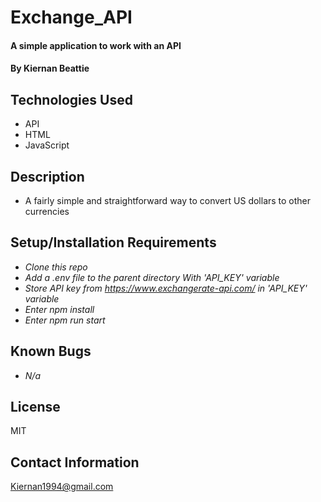 # Exchange_API

#### A simple application to work with an API

#### By Kiernan Beattie

## Technologies Used

* API
* HTML
* JavaScript

## Description

* A fairly simple and straightforward way to convert US dollars to other currencies

## Setup/Installation Requirements

* _Clone this repo_
* _Add a .env file to the parent directory With 'API_KEY' variable_
* _Store API key from https://www.exchangerate-api.com/ in 'API_KEY' variable_
* _Enter npm install_
* _Enter npm run start_

## Known Bugs

* _N/a_

## License

MIT

## Contact Information
Kiernan1994@gmail.com